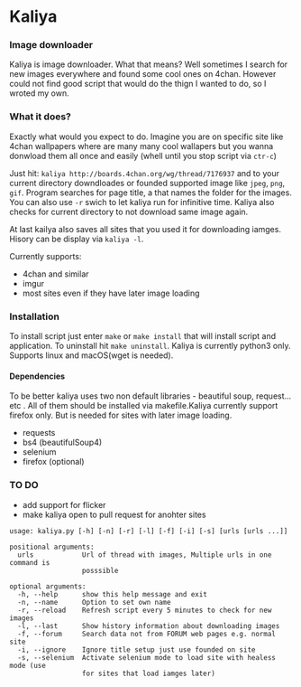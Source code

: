 # Kaliya
### Image downloader

Kaliya is image downloader. What that means? Well sometimes I search for new images everywhere and found some cool ones on 4chan. However could not find good script that would do the thign I wanted to do, so I wroted my own.

### What it does?

Exactly what would you expect to do. Imagine you are on specific site like 4chan wallpapers where are many many cool wallapers but you wanna donwload them all once and easily (whell until you stop script via `ctr-c`)

Just hit: `kaliya http://boards.4chan.org/wg/thread/7176937` and to your current directory downdloades or founded supported image like `jpeg`, `png`, `gif`. Program searches for page title, a that names the folder for the images. You can also use `-r` swich to let kaliya run for infinitive time. Kaliya also checks for current directory to not download same image again. 

At last kailya also saves all sites that you used it for downloading iamges. Hisory can be display via `kaliya -l`. 

Currently supports:
* 4chan and similar
* imgur 
* most sites even if they have later image loading

### Installation

To install script just enter `make` or `make install` that will install script and application. To uninstall hit `make uninstall`. Kaliya is currently python3 only. Supports linux and macOS(wget is needed).

#### Dependencies
To be better kaliya uses two non default libraries - beautiful soup, request... etc . All of them should be installed via makefile.Kaliya currently support firefox only. But is needed for sites with later image loading.

* requests
* bs4 (beautifulSoup4)
* selenium
* firefox (optional)

### TO DO
* add support for flicker
* make kaliya open to pull request for anohter sites

```text
usage: kaliya.py [-h] [-n] [-r] [-l] [-f] [-i] [-s] [urls [urls ...]]

positional arguments:
  urls            Url of thread with images, Multiple urls in one command is
                  posssible

optional arguments:
  -h, --help      show this help message and exit
  -n, --name      Option to set own name
  -r, --reload    Refresh script every 5 minutes to check for new images
  -l, --last      Show history information about downloading images
  -f, --forum     Search data not from FORUM web pages e.g. normal site
  -i, --ignore    Ignore title setup just use founded on site
  -s, --selenium  Activate selenium mode to load site with healess mode (use
                  for sites that load iamges later)
```
